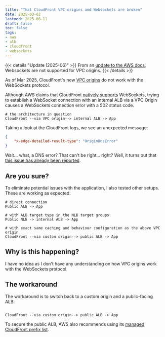 ```yaml
---
title: "That CloudFront VPC origins and Websockets are broken"
date: 2025-03-02
lastmod: 2025-06-11
draft: false
toc: false
tags:
- aws
- alb
- cloudfront
- websockets
---
```


{{< details "Update (2025-06)" >}}
From an [update to the AWS docs](https://docs.aws.amazon.com/AmazonCloudFront/latest/DeveloperGuide/private-content-vpc-origins.html#vpc-origin-prerequisites), Websockets are not supported for VPC origins.
{{< /details >}}

As of Mar 2025, CloudFront's new [VPC
origins](https://docs.aws.amazon.com/AmazonCloudFront/latest/DeveloperGuide/private-content-vpc-origins.html)
do not work with the WebSockets protocol.

Although AWS claims that CloudFront [natively
supports](https://docs.aws.amazon.com/AmazonCloudFront/latest/DeveloperGuide/distribution-working-with.websockets.html)
WebSockets, trying to establish a WebSocket connection with an internal ALB via
a VPC Origin causes a WebSockets connection error with a 502 status code.

```text
# the architecture in question
CloudFront --via VPC origin--> internal ALB -> App
```

Taking a look at the CloudFront logs, we see an unexpected message:

```json
{
    "x-edge-detailed-result-type": "OriginDnsError"
}
```

Wait... what, a DNS error? That can't be right... right? Well, it turns out that
[this issue has already been
reported](https://repost.aws/questions/QU9RNe5fD_SsK7UIGGG26yOA/origindnserror-from-cloudfront-vpc-origin-when-websocket-is-used).

## Are you sure?

To eliminate potential issues with the application, I also tested other setups.
These are working as expected:

```text
# direct connection
Public ALB -> App

# with ALB target type in the NLB target groups
Public NLB -> internal ALB -> App

# with exact same caching and behaviour configuration as the above VPC origin
CloudFront --via custom origin--> public ALB -> App
```

## Why is this happening?

I have no idea as I don't have any understanding on how VPC origins work with
the WebSockets protocol.

## The workaround

The workaround is to switch back to a custom origin and a public-facing ALB:
```text

CloudFront --via custom origin--> public ALB -> App
```

To secure the public ALB, AWS also recommends using its [managed CloudFront
prefix
list](https://aws.amazon.com/about-aws/whats-new/2022/02/amazon-cloudfront-managed-prefix-list/).
